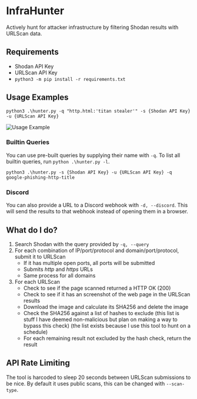 # InfraHunter

Actively hunt for attacker infrastructure by filtering Shodan results with URLScan data.

## Requirements

- Shodan API Key
- URLScan API Key
- `python3 -m pip install -r requirements.txt`

## Usage Examples

`python3 .\hunter.py -q "http.html:'titan stealer'" -s {Shodan API Key} -u {URLScan API Key}`

![Usage Example](assets/usage.png)

### Builtin Queries

You can use pre-built queries by supplying their name with `-q`. To list all builtin queries, run `python .\hunter.py -l`.

`python3 .\hunter.py -s {Shodan API Key} -u {URLScan API Key} -q google-phishing-http-title`

### Discord

You can also provide a URL to a Discord webhook with `-d, --discord`. This will send the results to that webhook instead of opening them in a browser.

## What do I do?

1. Search Shodan with the query provided by `-q, --query`
2. For each combination of IP/port/protocol and domain/port/protocol, submit it to URLScan
    - If it has multiple open ports, all ports will be submitted
    - Submits *http* and *https* URLs
    - Same process for all domains
3. For each URLScan
    - Check to see if the page scanned returned a HTTP OK (200)
    - Check to see if it has an screenshot of the web page in the URLScan results
    - Download the image and calculate its SHA256 and delete the image
    - Check the SHA256 against a list of hashes to exclude (this list is stuff I have deemed non-malicious but plan on making a way to bypass this check) (the list exists because I use this tool to hunt on a schedule)
    - For each remaining result not excluded by the hash check, return the result

## API Rate Limiting

The tool is harcoded to sleep 20 seconds between URLScan submissions to be nice. By default it uses public scans, this can be changed with `--scan-type`.